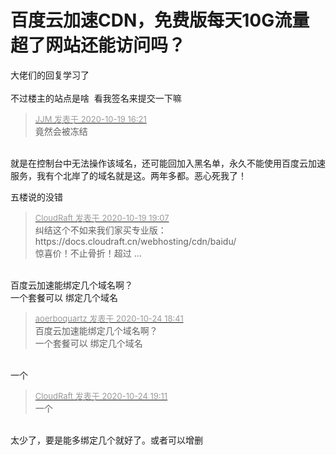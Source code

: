 # 百度云加速CDN，免费版每天10G流量超了网站还能访问吗？


大佬们的回复学习了<br />
<br />
不过楼主的站点是啥&nbsp;&nbsp;看我签名来提交一下嘛<img src="static/image/smiley/yct/010.gif" smilieid="41" border="0" alt="" />

<div class="quote"><blockquote><font size="2"><a href="https://www.hostloc.com/forum.php?mod=redirect&amp;goto=findpost&amp;pid=9322030&amp;ptid=755999" target="_blank"><font color="#999999">JJM 发表于 2020-10-19 16:21</font></a></font><br />
竟然会被冻结</blockquote></div><br />
就是在控制台中无法操作该域名，还可能回加入黑名单，永久不能使用百度云加速服务，我有个北岸了的域名就是这。两年多都。恶心死我了！

五楼说的没错<img id="aimg_roI6o" onclick="zoom(this, this.src, 0, 0, 0)" class="zoom" src="https://cdn.jsdelivr.net/gh/hishis/forum-master/public/images/patch.gif" onmouseover="img_onmouseoverfunc(this)" onload="thumbImg(this)" border="0" alt="" />

<div class="quote"><blockquote><font size="2"><a href="https://www.hostloc.com/forum.php?mod=redirect&amp;goto=findpost&amp;pid=9322758&amp;ptid=755999" target="_blank"><font color="#999999">CloudRaft 发表于 2020-10-19 19:07</font></a></font><br />
纠结这个不如来我们家买专业版：https://docs.cloudraft.cn/webhosting/cdn/baidu/<br />
惊喜价！不止骨折！超过 ...</blockquote></div><br />
百度云加速能绑定几个域名啊？<br />
一个套餐可以 绑定几个域名

<div class="quote"><blockquote><font size="2"><a href="https://www.hostloc.com/forum.php?mod=redirect&amp;goto=findpost&amp;pid=9346995&amp;ptid=755999" target="_blank"><font color="#999999">aoerboquartz 发表于 2020-10-24 18:41</font></a></font><br />
百度云加速能绑定几个域名啊？<br />
一个套餐可以 绑定几个域名</blockquote></div><br />
一个

<div class="quote"><blockquote><font size="2"><a href="https://www.hostloc.com/forum.php?mod=redirect&amp;goto=findpost&amp;pid=9347105&amp;ptid=755999" target="_blank"><font color="#999999">CloudRaft 发表于 2020-10-24 19:11</font></a></font><br />
一个</blockquote></div><br />
太少了，要是能多绑定几个就好了。或者可以增删
